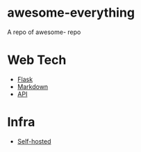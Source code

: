 # awesome-everything
A repo of awesome- repo

# Web Tech
- [Flask](https://github.com/humiaozuzu/awesome-flask)
- [Markdown](https://github.com/matiassingers/awesome-readme)
- [API](https://github.com/public-apis/public-apis)

# Infra
- [Self-hosted](https://github.com/awesome-selfhosted/awesome-selfhosted)
